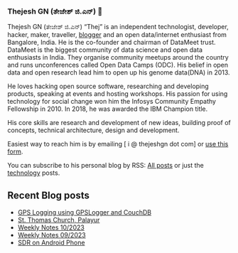### Thejesh GN (ತೇಜೇಶ್ ಜಿ.ಎನ್) 👋

Thejesh GN (ತೇಜೇಶ್ ಜಿ.ಎನ್) “Thej” is an independent technologist, developer, hacker, maker, traveller, [blogger](https://thejeshgn.com/) and an open data/internet enthusiast from Bangalore, India. He is the co-founder and chairman of DataMeet trust. DataMeet is the biggest community of data science and open data enthusiasts in India. They organise community meetups around the country and runs unconferences called Open Data Camps (ODC). His belief in open data and open research lead him to open up his genome data(DNA) in 2013.

He loves hacking open source software, researching and developing products, speaking at events and hosting workshops. His passion for using technology for social change won him the Infosys Community Empathy Fellowship in 2010. In 2018, he was awarded the IBM Champion title.

His core skills are research and development of new ideas, building proof of concepts, technical architecture, design and development.

Easiest way to reach him is by emailing [ i @ thejeshgn dot com] or [use this form](https://thejeshgn.com/contact/).

You can subscribe to his personal blog by RSS: [All posts](https://feeds.thejeshgn.com/thejeshgn) or just the [technology](https://feeds.thejeshgn.com/technology) posts.

## Recent Blog posts
<!-- BLOG-POST-LIST:START -->
- [GPS Logging using GPSLogger and CouchDB](https://thejeshgn.com/2023/03/14/gps-logging-using-gpslogger-and-couchdb/)
- [St. Thomas Church, Palayur](https://thejeshgn.com/2023/03/11/st-thomas-church-palayur/)
- [Weekly Notes 10/2023](https://thejeshgn.com/2023/03/10/weekly-notes-10-2023/)
- [Weekly Notes 09/2023](https://thejeshgn.com/2023/03/03/weekly-notes-09-2023/)
- [SDR on Android Phone](https://thejeshgn.com/2023/02/28/sdr-on-android-phone/)
<!-- BLOG-POST-LIST:END -->
